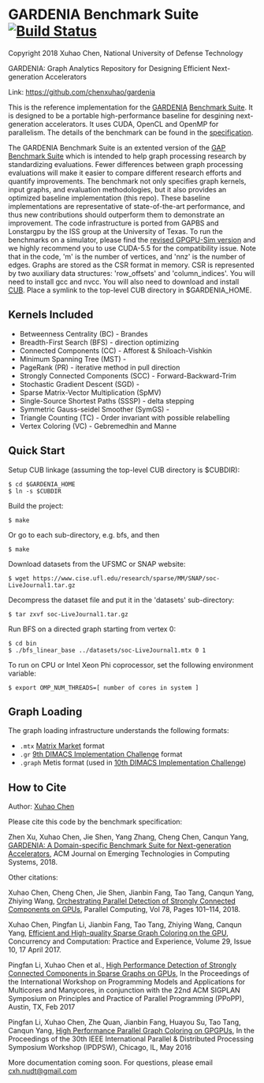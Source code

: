 GARDENIA Benchmark Suite [![Build Status](https://chenxuhao.github.io/gardenia.svg)](https://chenxuhao.github.io/gardenia)
===================

Copyright 2018 Xuhao Chen, National University of Defense Technology

GARDENIA: Graph Analytics Repository for Designing Efficient Next-generation Accelerators

Link: https://github.com/chenxuhao/gardenia

This is the reference implementation for the [GARDENIA](https://chenxuhao.github.io/) [Benchmark Suite](https://chenxuhao.github.io/). It is designed to be a portable high-performance baseline for desgining next-generation accelerators. It uses CUDA, OpenCL and OpenMP for parallelism. The details of the benchmark can be found in the [specification](https://arxiv.org/pdf/1708.04567.pdf).

The GARDENIA Benchmark Suite is an extented version of the [GAP](https://gap.cs.berkeley.edu/) [Benchmark Suite](https://gap.cs.berkeley.edu/benchmark.html) which is intended to help graph processing research by standardizing evaluations. Fewer differences between graph processing evaluations will make it easier to compare different research efforts and quantify improvements. The benchmark not only specifies graph kernels, input graphs, and evaluation methodologies, but it also provides an optimized baseline implementation (this repo). These baseline implementations are representative of state-of-the-art performance, and thus new contributions should outperform them to demonstrate an improvement. The code infrastructure is ported from GAPBS and Lonstargpu by the ISS group at the University of Texas. 
To run the benchmarks on a simulator, please find the [revised GPGPU-Sim version](https://github.com/chenxuhao/gpgpu-sim-ndp) and we highly recommend you to use CUDA-5.5 for the compatibility issue.
Note that in the code, 'm' is the number of vertices, and 'nnz' is the number of edges.
Graphs are stored as the CSR format in memory.
CSR is represented by two auxiliary data structures: 'row_offsets' and 'column_indices'.
You will need to install gcc and nvcc.
You will also need to download and install [CUB](https://nvlabs.github.io/cub/).
Place a symlink to the top-level CUB directory in $GARDENIA_HOME. 

Kernels Included
----------------

+ Betweenness Centrality (BC) - Brandes
+ Breadth-First Search (BFS) - direction optimizing
+ Connected Components (CC) - Afforest & Shiloach-Vishkin
+ Minimum Spanning Tree (MST) - 
+ PageRank (PR) - iterative method in pull direction
+ Strongly Connected Components (SCC) - Forward-Backward-Trim
+ Stochastic Gradient Descent (SGD) -
+ Sparse Matrix-Vector Multiplication (SpMV)
+ Single-Source Shortest Paths (SSSP) - delta stepping
+ Symmetric Gauss-seidel Smoother (SymGS) -
+ Triangle Counting (TC) - Order invariant with possible relabelling
+ Vertex Coloring (VC) - Gebremedhin and Manne


Quick Start
-----------

Setup CUB linkage (assuming the top-level CUB directory is $CUBDIR):

    $ cd $GARDENIA_HOME
    $ ln -s $CUBDIR

Build the project:

    $ make

Or go to each sub-directory, e.g. bfs, and then

    $ make

Download datasets from the UFSMC or SNAP website:

    $ wget https://www.cise.ufl.edu/research/sparse/MM/SNAP/soc-LiveJournal1.tar.gz

Decompress the dataset file and put it in the 'datasets' sub-directory:

    $ tar zxvf soc-LiveJournal1.tar.gz

Run BFS on a directed graph starting from vertex 0:

    $ cd bin
    $ ./bfs_linear_base ../datasets/soc-LiveJournal1.mtx 0 1

To run on CPU or Intel Xeon Phi coprocessor, set the following environment variable:

    $ export OMP_NUM_THREADS=[ number of cores in system ]


Graph Loading
-------------

The graph loading infrastructure understands the following formats:
+ `.mtx` [Matrix Market](https://math.nist.gov/MatrixMarket/formats.html) format
+ `.gr` [9th DIMACS Implementation Challenge](https//www.dis.uniroma1.it/challenge9/download.shtml) format
+ `.graph` Metis format (used in [10th DIMACS Implementation Challenge](https://www.cc.gatech.edu/dimacs10/index.shtml))


How to Cite
-----------

Author: 
[Xuhao Chen](https://chenxuhao.github.io)

Please cite this code by the benchmark specification:

Zhen Xu, Xuhao Chen, Jie Shen, Yang Zhang, Cheng Chen, Canqun Yang,
[GARDENIA: A Domain-specific Benchmark Suite for Next-generation Accelerators](https://arxiv.org/pdf/1708.04567.pdf), 
ACM Journal on Emerging Technologies in Computing Systems, 2018.

Other citations:

Xuhao Chen, Cheng Chen, Jie Shen, Jianbin Fang, Tao Tang, Canqun Yang, Zhiying Wang,
[Orchestrating Parallel Detection of Strongly Connected Components on GPUs](https://chenxuhao.github.io/docs/parco-scc.pdf), 
Parallel Computing, Vol 78, Pages 101–114, 2018.

Xuhao Chen, Pingfan Li, Jianbin Fang, Tao Tang, Zhiying Wang, Canqun Yang,
[Efficient and High-quality Sparse Graph Coloring on the GPU](https://arxiv.org/pdf/1606.06025v1.pdf), 
Concurrency and Computation: Practice and Experience, Volume 29, Issue 10, 17 April 2017.

Pingfan Li, Xuhao Chen et al., 
[High Performance Detection of Strongly Connected Components in Sparse Graphs on GPUs](https://chenxuhao.github.io/docs/pmam-2017.pdf), 
In the Proceedings of the International Workshop on Programming Models and Applications for Multicores and Manycores, in conjunction with the 22nd ACM SIGPLAN Symposium on Principles and Practice of Parallel Programming (PPoPP), Austin, TX, Feb 2017 

Pingfan Li, Xuhao Chen, Zhe Quan, Jianbin Fang, Huayou Su, Tao Tang, Canqun Yang,
[High Performance Parallel Graph Coloring on GPGPUs](https://chenxuhao.github.io/docs/ipdpsw-2016.pdf), 
In the Proceedings of the 30th IEEE International Parallel & Distributed Processing Symposium Workshop (IPDPSW), Chicago, IL, May 2016

More documentation coming soon. For questions, please email <cxh.nudt@gmail.com>
